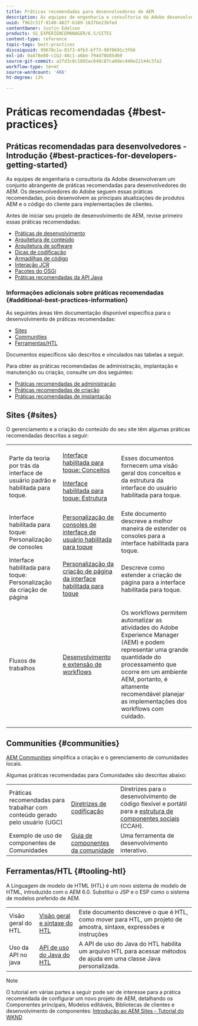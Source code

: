 ```yaml
---
title: Práticas recomendadas para desenvolvedores de AEM
description: As equipes de engenharia e consultoria da Adobe desenvolveram um conjunto abrangente de práticas recomendadas para desenvolvedores do AEM.
uuid: f962c31f-8140-482f-b189-16376e23bfed
contentOwner: Justin Edelson
products: SG_EXPERIENCEMANAGER/6.5/SITES
content-type: reference
topic-tags: best-practices
discoiquuid: 99678c1a-81f3-4fb3-bf73-98f0691c3fb6
exl-id: 0a478e80-c1b2-46c1-a6be-794d78b85d69
source-git-commit: a2fd3c0c1892ac648c87ca0dec440e22144c37a2
workflow-type: tm+mt
source-wordcount: '466'
ht-degree: 13%

---
```


# Práticas recomendadas    {#best-practices}

## Práticas recomendadas para desenvolvedores - Introdução {#best-practices-for-developers-getting-started}

As equipes de engenharia e consultoria da Adobe desenvolveram um conjunto abrangente de práticas recomendadas para desenvolvedores do AEM. Os desenvolvedores do Adobe seguem essas práticas recomendadas, pois desenvolvem as principais atualizações de produtos AEM e o código do cliente para implementações de clientes.

Antes de iniciar seu projeto de desenvolvimento de AEM, revise primeiro essas práticas recomendadas:

* [Práticas de desenvolvimento](/help/sites-developing/development-practices.md)
* [Arquitetura de conteúdo](/help/sites-developing/content-architecture.md)
* [Arquitetura de software](/help/sites-developing/software-architecture.md)
* [Dicas de codificação](/help/sites-developing/coding-tips.md)
* [Armadilhas de código](/help/sites-developing/code-pitfalls.md)
* [Interação JCR](/help/sites-developing/jcr-integration.md)
* [Pacotes do OSGi](/help/sites-developing/osgi-bundles.md)
* [Práticas recomendadas da API Java](https://experienceleague.adobe.com/docs/experience-manager-learn/foundation/development/understand-java-api-best-practices.html)

### Informações adicionais sobre práticas recomendadas {#additional-best-practices-information}

As seguintes áreas têm documentação disponível específica para o desenvolvimento de práticas recomendadas:

* [Sites](#sites)
* [Communities](/help/sites-developing/best-practices.md#communities)
* [Ferramentas/HTL](/help/sites-developing/best-practices.md#tooling-htl)

Documentos específicos são descritos e vinculados nas tabelas a seguir.

Para obter as práticas recomendadas de administração, implantação e manutenção ou criação, consulte um dos seguintes:

* [Práticas recomendadas de administração](/help/sites-administering/administer-best-practices.md)
* [Práticas recomendadas de criação](/help/sites-authoring/best-practices.md)
* [Práticas recomendadas de implantação](/help/sites-deploying/best-practices.md)

## Sites {#sites}

O gerenciamento e a criação do conteúdo do seu site têm algumas práticas recomendadas descritas a seguir:

<table>
 <tbody>
  <tr>
   <td>Parte da teoria por trás da interface de usuário padrão e habilitada para toque.</td>
   <td><p><a href="/help/sites-developing/touch-ui-concepts.md">Interface habilitada para toque: Conceitos</a></p> <p><a href="/help/sites-developing/touch-ui-structure.md">Interface habilitada para toque: Estrutura</a></p> </td>
   <td>Esses documentos fornecem uma visão geral dos conceitos e da estrutura da interface do usuário habilitada para toque.</td>
  </tr>
  <tr>
   <td>Interface habilitada para toque: Personalização de consoles </td>
   <td><a href="/help/sites-developing/customizing-consoles-touch.md">Personalização de consoles de interface de usuário habilitada para toque</a></td>
   <td>Este documento descreve a melhor maneira de estender os consoles para a interface habilitada para toque.</td>
  </tr>
  <tr>
   <td>Interface habilitada para toque: Personalização da criação de página</td>
   <td><a href="/help/sites-developing/customizing-page-authoring-touch.md">Personalização da criação de página da interface habilitada para toque</a></td>
   <td>Descreve como estender a criação de página para a interface habilitada para toque.</td>
  </tr>
  <tr>
   <td>Fluxos de trabalhos</td>
   <td><a href="/help/sites-developing/workflows-best-practices.md">Desenvolvimento e extensão de workflows</a></td>
   <td><p>Os workflows permitem automatizar as atividades do Adobe Experience Manager (AEM) e podem representar uma grande quantidade do processamento que ocorre em um ambiente AEM, portanto, é altamente recomendável planejar as implementações dos workflows com cuidado.</p> </td>
  </tr>
 </tbody>
</table>

## Communities {#communities}

[AEM Communities](/help/communities/overview.md) simplifica a criação e o gerenciamento de comunidades locais.

Algumas práticas recomendadas para Comunidades são descritas abaixo:

|  |  |  |
|---|---|---|
| Práticas recomendadas para trabalhar com conteúdo gerado pelo usuário (UGC) | [Diretrizes de codificação](/help/communities/code-guide.md) | Diretrizes para o desenvolvimento de código flexível e portátil para a [estrutura de componentes sociais](/help/communities/scf.md) (CCAH). |
| Exemplo de uso de componentes de Comunidades | [Guia de componentes da comunidade](/help/communities/components-guide.md) | Uma ferramenta de desenvolvimento interativo. |

## Ferramentas/HTL {#tooling-htl}

A Linguagem de modelo de HTML (HTL) é um novo sistema de modelo de HTML, introduzido com o AEM 6.0. Substitui o JSP e o ESP como o sistema de modelos preferido de AEM.

|  |  |  |
|---|---|---|
| Visão geral do HTL | [Visão geral e sintaxe do HTL](https://experienceleague.adobe.com/docs/experience-manager-htl/content/overview.html?lang=pt-BR) | Este documento descreve o que é HTL, como mover para HTL, um projeto de amostra, sintaxe, expressões e instruções |
| Uso da API no java | [API de uso do Java do HTL](https://helpx.adobe.com/experience-manager/htl/using/use-api.html) | A API de uso do Java do HTL habilita um arquivo HTL para acessar métodos de ajuda em uma classe Java personalizada. |

>[!NOTE]
>
>O tutorial em várias partes a seguir pode ser de interesse para a prática recomendada de configurar um novo projeto de AEM, detalhando os Componentes principais, Modelos editáveis, Bibliotecas de clientes e desenvolvimento de componentes:
>[Introdução ao AEM Sites - Tutorial do WKND](https://helpx.adobe.com/experience-manager/kt/sites/using/getting-started-wknd-tutorial-develop.html)
